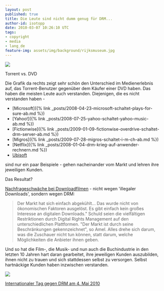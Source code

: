 ```yaml
---
layout: post
published: true
title: Die Leute sind nicht dumm genug für DRM...
author-id: isotopp
date: 2010-03-07 10:26:10 UTC
tags:
- copyright
- media
- lang_de
feature-img: assets/img/background/rijksmuseum.jpg
---
```

![](/uploads/dvd_vs_torrent.jpeg)

Torrent vs. DVD

Die Grafik da rechts zeigt sehr schön den Unterschied im Medienerlebnis auf,
das Torrent-Benutzer gegenüber dem Käufer einer DVD haben. Das haben die
meisten Leute auch verstanden. Diejenigen, die es nicht verstanden haben -

- [Microsoft]({% link _posts/2008-04-23-microsoft-schaltet-plays-for-sure-ab.md %})
- [Yahoo!]({% link _posts/2008-07-25-yahoo-schaltet-yahoo-music-ab.md %})
- [Fictionwise]({% link _posts/2009-01-09-fictionwise-overdrive-schaltet-drm-server-ab.md %})
- [Migros]({% link _posts/2009-07-28-migros-schaltet-i-m-ch-ab.md %})
- [Netflix]({% link _posts/2008-01-04-drm-krieg-auf-anwender-rechnern.md %})
- [Ubisoft](http://www.heise.de/newsticker/meldung/Online-Zwang-fuer-Offline-Spieler-Update-935628.html) 

sind nur ein paar Beispiele - gehen nacheinander vom Markt und lehren ihre
jeweiligen Kunden.

Das Resultat?

[Nachfrageschwäche bei Downloadfilmen](http://www.golem.de/1003/73471.html) -
nicht wegen 'illegaler Downloads', sondern wegen DRM:

> Der Markt hat sich einfach abgekühlt... Das wurde nicht von ökonomischen
> Faktoren ausgelöst. Es gibt einfach kein großes Interesse an digitalen
> Downloads." Schuld seien die vielfältigen Restriktionen durch Digital
> Rights Management auf den unterschiedlichen Plattformen. "Der Markt ist
> durch seine Beschränkungen gekennzeichnet", so Amel. Alles drehe sich
> darum, was die Zuschauer nicht tun können, statt darum, welche
> Möglichkeiten die Anbieter ihnen geben.

Und so hat die Film-, die Musik- und nun auch die Buchindustrie in den
letzten 10 Jahren hart daran gearbeitet, ihre jeweiligen Kunden auszubilden,
ihnen nicht zu trauen und sich stattdessen selbst zu versorgen. Selbst
hartnäckige Kunden haben inzwischen verstanden.

![](/uploads/steal_this_comic.png)

[Internationaler Tag gegen DRM am 4. Mai 2010 ](http://www.golem.de/1003/73463.html)
